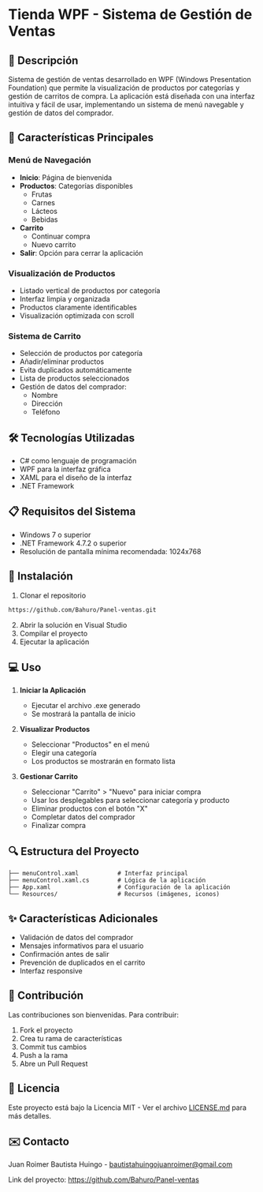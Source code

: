 # Tienda WPF - Sistema de Gestión de Ventas

## 📝 Descripción
Sistema de gestión de ventas desarrollado en WPF (Windows Presentation Foundation) que permite la visualización de productos por categorías y gestión de carritos de compra. La aplicación está diseñada con una interfaz intuitiva y fácil de usar, implementando un sistema de menú navegable y gestión de datos del comprador.

## 🚀 Características Principales

### Menú de Navegación
- **Inicio**: Página de bienvenida
- **Productos**: Categorías disponibles
  - Frutas
  - Carnes
  - Lácteos
  - Bebidas
- **Carrito**
  - Continuar compra
  - Nuevo carrito
- **Salir**: Opción para cerrar la aplicación

### Visualización de Productos
- Listado vertical de productos por categoría
- Interfaz limpia y organizada
- Productos claramente identificables
- Visualización optimizada con scroll

### Sistema de Carrito
- Selección de productos por categoría
- Añadir/eliminar productos
- Evita duplicados automáticamente
- Lista de productos seleccionados
- Gestión de datos del comprador:
  - Nombre
  - Dirección
  - Teléfono

## 🛠️ Tecnologías Utilizadas
- C# como lenguaje de programación
- WPF para la interfaz gráfica
- XAML para el diseño de la interfaz
- .NET Framework

## 📋 Requisitos del Sistema
- Windows 7 o superior
- .NET Framework 4.7.2 o superior
- Resolución de pantalla mínima recomendada: 1024x768

## 🔧 Instalación
1. Clonar el repositorio
```bash
https://github.com/Bahuro/Panel-ventas.git
```
2. Abrir la solución en Visual Studio
3. Compilar el proyecto
4. Ejecutar la aplicación

## 💻 Uso
1. **Iniciar la Aplicación**
   - Ejecutar el archivo .exe generado
   - Se mostrará la pantalla de inicio

2. **Visualizar Productos**
   - Seleccionar "Productos" en el menú
   - Elegir una categoría
   - Los productos se mostrarán en formato lista

3. **Gestionar Carrito**
   - Seleccionar "Carrito" > "Nuevo" para iniciar compra
   - Usar los desplegables para seleccionar categoría y producto
   - Eliminar productos con el botón "X"
   - Completar datos del comprador
   - Finalizar compra

## 🔍 Estructura del Proyecto
```
├── menuControl.xaml           # Interfaz principal
├── menuControl.xaml.cs        # Lógica de la aplicación
├── App.xaml                   # Configuración de la aplicación
└── Resources/                 # Recursos (imágenes, iconos)
```

## ✨ Características Adicionales
- Validación de datos del comprador
- Mensajes informativos para el usuario
- Confirmación antes de salir
- Prevención de duplicados en el carrito
- Interfaz responsive

## 🤝 Contribución
Las contribuciones son bienvenidas. Para contribuir:
1. Fork el proyecto
2. Crea tu rama de características
3. Commit tus cambios
4. Push a la rama
5. Abre un Pull Request

## 📄 Licencia
Este proyecto está bajo la Licencia MIT - Ver el archivo [LICENSE.md](LICENSE) para más detalles.

## ✉️ Contacto
Juan Roimer Bautista Huingo - bautistahuingojuanroimer@gmail.com

Link del proyecto: https://github.com/Bahuro/Panel-ventas
